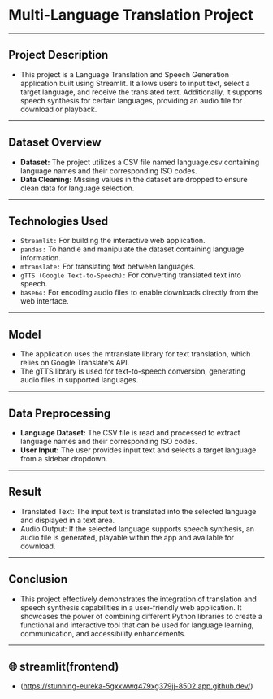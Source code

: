 # Multi-Language Translation Project
---
## Project Description
 - This project is a Language Translation and Speech Generation application built using Streamlit. It allows users to input text, select a target language, and receive the translated 
   text. Additionally, it supports speech synthesis for certain languages, providing an audio file for download or playback.
---
## Dataset Overview
 - **Dataset:** The project utilizes a CSV file named language.csv containing language names and their corresponding ISO codes.
 - **Data Cleaning:** Missing values in the dataset are dropped to ensure clean data for language selection.
---
## Technologies Used
 - `Streamlit:` For building the interactive web application.
 - `pandas:` To handle and manipulate the dataset containing language information.
 - `mtranslate:` For translating text between languages.
 - `gTTS (Google Text-to-Speech):` For converting translated text into speech.
 - `base64:` For encoding audio files to enable downloads directly from the web interface.
---
## Model
 - The application uses the mtranslate library for text translation, which relies on Google Translate's API.
 - The gTTS library is used for text-to-speech conversion, generating audio files in supported languages.
---
## Data Preprocessing
 - **Language Dataset:** The CSV file is read and processed to extract language names and their corresponding ISO codes.
 - **User Input:** The user provides input text and selects a target language from a sidebar dropdown.
---
## Result
 - Translated Text: The input text is translated into the selected language and displayed in a text area.
 - Audio Output: If the selected language supports speech synthesis, an audio file is generated, playable within the app and available for download.
---
## Conclusion
 - This project effectively demonstrates the integration of translation and speech synthesis capabilities in a user-friendly web application. It showcases the power of combining 
   different Python libraries to create a functional and interactive tool that can be used for language learning, communication, and accessibility enhancements.
---
## 🌐 streamlit(frontend)
  - (https://stunning-eureka-5gxxwwq479xg379jj-8502.app.github.dev/)
